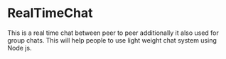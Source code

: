 # RealTimeChat

This is a real time chat between peer to peer additionally it also used for group chats.
This will help people to use light weight chat system using Node js.
